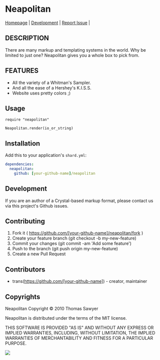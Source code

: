 # Neapolitan

[Homepage](http://trans.github.com/neapolitan.cr/) |
[Development](http://github.com/trans/neapolitan.cr) |
[Report Issue](http://github.com/trans/neapolitan.cr/issues) |

## DESCRIPTION

There are many markup and templating systems in the
world. Why be limited to just one? Neapolitan gives
you a whole box to pick from.


## FEATURES

* All the variety of a Whitman's Sampler.
* And all the ease of a Hershey's K.I.S.S.
* Website uses pretty colors ;)


## Usage


```crystal
require "neapolitan"

Neapolitan.render(io_or_string)
```


## Installation


Add this to your application's `shard.yml`:

```yaml
dependencies:
  neapolitan:
    github: [your-github-name]/neapolitan
```


## Development

If you are an author of a Crystal-based markup format, please contact us via
this project's Github issues.


## Contributing

1. Fork it ( https://github.com/[your-github-name]/neapolitan/fork )
2. Create your feature branch (git checkout -b my-new-feature)
3. Commit your changes (git commit -am 'Add some feature')
4. Push to the branch (git push origin my-new-feature)
5. Create a new Pull Request


## Contributors

- trans(https://github.com/[your-github-name]) - creator, maintainer


## Copyrights

Neapolitan Copyright &copy; 2010 Thomas Sawyer

Neapolitan is distributed under the terms of the MIT license.

THIS SOFTWARE IS PROVIDED "AS IS" AND WITHOUT ANY EXPRESS OR
IMPLIED WARRANTIES, INCLUDING, WITHOUT LIMITATION, THE IMPLIED
WARRANTIES OF MERCHANTABILITY AND FITNESS FOR A PARTICULAR
PURPOSE.


[<img src="http://travis-ci.org/trans/neapolitan.png" />](http://travis-ci.org/trans/neapolitan)




